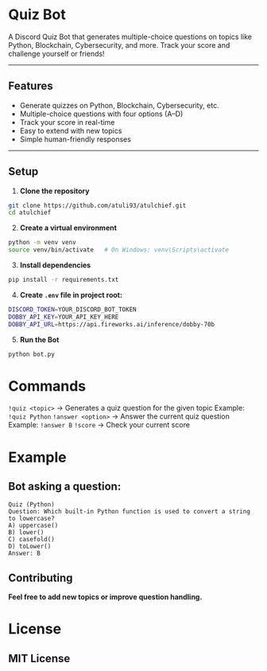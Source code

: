 # Quiz Bot

A Discord Quiz Bot that generates multiple-choice questions on topics like Python, Blockchain, Cybersecurity, and more. Track your score and challenge yourself or friends!

---

## Features
- Generate quizzes on Python, Blockchain, Cybersecurity, etc.
- Multiple-choice questions with four options (A–D)
- Track your score in real-time
- Easy to extend with new topics
- Simple human-friendly responses

---

## Setup

1. **Clone the repository**
```bash
git clone https://github.com/atuli93/atulchief.git
cd atulchief
```

2. **Create a virtual environment**
```bash
python -m venv venv
source venv/bin/activate   # On Windows: venv\Scripts\activate
```

3. **Install dependencies**
```bash
pip install -r requirements.txt
```

4. **Create ```.env``` file in project root:**
```bash
DISCORD_TOKEN=YOUR_DISCORD_BOT_TOKEN
DOBBY_API_KEY=YOUR_API_KEY_HERE
DOBBY_API_URL=https://api.fireworks.ai/inference/dobby-70b
```

5. **Run the Bot**
```bash
python bot.py
```

# Commands

```!quiz <topic>``` → Generates a quiz question for the given topic
Example: ```!quiz Python```
```!answer <option>``` → Answer the current quiz question
Example: ```!answer B```
```!score``` → Check your current score

# Example
## Bot asking a question:
```
Quiz (Python)
Question: Which built-in Python function is used to convert a string to lowercase?
A) uppercase()
B) lower()
C) casefold()
D) toLower()
Answer: B
```

## Contributing
**Feel free to add new topics or improve question handling.**

# License
## MIT License
